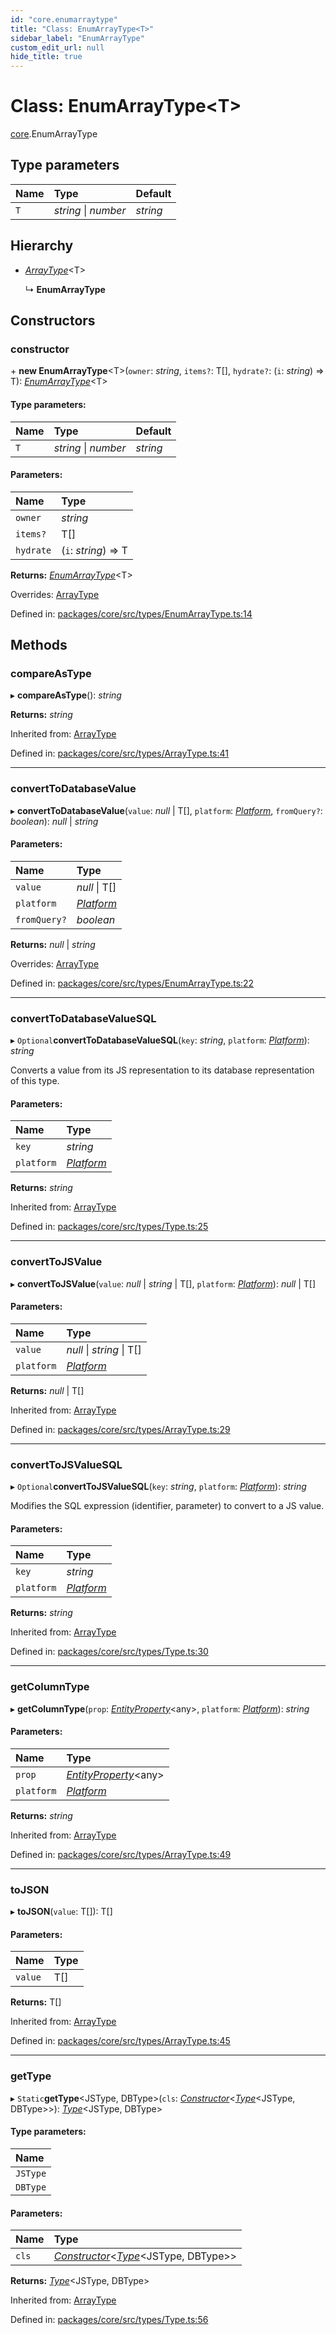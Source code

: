 ```yaml
---
id: "core.enumarraytype"
title: "Class: EnumArrayType<T>"
sidebar_label: "EnumArrayType"
custom_edit_url: null
hide_title: true
---
```


# Class: EnumArrayType<T\>

[core](../modules/core.md).EnumArrayType

## Type parameters

Name | Type | Default |
:------ | :------ | :------ |
`T` | *string* \| *number* | *string* |

## Hierarchy

* [*ArrayType*](core.arraytype.md)<T\>

  ↳ **EnumArrayType**

## Constructors

### constructor

\+ **new EnumArrayType**<T\>(`owner`: *string*, `items?`: T[], `hydrate?`: (`i`: *string*) => T): [*EnumArrayType*](core.enumarraytype.md)<T\>

#### Type parameters:

Name | Type | Default |
:------ | :------ | :------ |
`T` | *string* \| *number* | *string* |

#### Parameters:

Name | Type |
:------ | :------ |
`owner` | *string* |
`items?` | T[] |
`hydrate` | (`i`: *string*) => T |

**Returns:** [*EnumArrayType*](core.enumarraytype.md)<T\>

Overrides: [ArrayType](core.arraytype.md)

Defined in: [packages/core/src/types/EnumArrayType.ts:14](https://github.com/mikro-orm/mikro-orm/blob/bcf1a0899b/packages/core/src/types/EnumArrayType.ts#L14)

## Methods

### compareAsType

▸ **compareAsType**(): *string*

**Returns:** *string*

Inherited from: [ArrayType](core.arraytype.md)

Defined in: [packages/core/src/types/ArrayType.ts:41](https://github.com/mikro-orm/mikro-orm/blob/bcf1a0899b/packages/core/src/types/ArrayType.ts#L41)

___

### convertToDatabaseValue

▸ **convertToDatabaseValue**(`value`: *null* \| T[], `platform`: [*Platform*](core.platform.md), `fromQuery?`: *boolean*): *null* \| *string*

#### Parameters:

Name | Type |
:------ | :------ |
`value` | *null* \| T[] |
`platform` | [*Platform*](core.platform.md) |
`fromQuery?` | *boolean* |

**Returns:** *null* \| *string*

Overrides: [ArrayType](core.arraytype.md)

Defined in: [packages/core/src/types/EnumArrayType.ts:22](https://github.com/mikro-orm/mikro-orm/blob/bcf1a0899b/packages/core/src/types/EnumArrayType.ts#L22)

___

### convertToDatabaseValueSQL

▸ `Optional`**convertToDatabaseValueSQL**(`key`: *string*, `platform`: [*Platform*](core.platform.md)): *string*

Converts a value from its JS representation to its database representation of this type.

#### Parameters:

Name | Type |
:------ | :------ |
`key` | *string* |
`platform` | [*Platform*](core.platform.md) |

**Returns:** *string*

Inherited from: [ArrayType](core.arraytype.md)

Defined in: [packages/core/src/types/Type.ts:25](https://github.com/mikro-orm/mikro-orm/blob/bcf1a0899b/packages/core/src/types/Type.ts#L25)

___

### convertToJSValue

▸ **convertToJSValue**(`value`: *null* \| *string* \| T[], `platform`: [*Platform*](core.platform.md)): *null* \| T[]

#### Parameters:

Name | Type |
:------ | :------ |
`value` | *null* \| *string* \| T[] |
`platform` | [*Platform*](core.platform.md) |

**Returns:** *null* \| T[]

Inherited from: [ArrayType](core.arraytype.md)

Defined in: [packages/core/src/types/ArrayType.ts:29](https://github.com/mikro-orm/mikro-orm/blob/bcf1a0899b/packages/core/src/types/ArrayType.ts#L29)

___

### convertToJSValueSQL

▸ `Optional`**convertToJSValueSQL**(`key`: *string*, `platform`: [*Platform*](core.platform.md)): *string*

Modifies the SQL expression (identifier, parameter) to convert to a JS value.

#### Parameters:

Name | Type |
:------ | :------ |
`key` | *string* |
`platform` | [*Platform*](core.platform.md) |

**Returns:** *string*

Inherited from: [ArrayType](core.arraytype.md)

Defined in: [packages/core/src/types/Type.ts:30](https://github.com/mikro-orm/mikro-orm/blob/bcf1a0899b/packages/core/src/types/Type.ts#L30)

___

### getColumnType

▸ **getColumnType**(`prop`: [*EntityProperty*](../interfaces/core.entityproperty.md)<any\>, `platform`: [*Platform*](core.platform.md)): *string*

#### Parameters:

Name | Type |
:------ | :------ |
`prop` | [*EntityProperty*](../interfaces/core.entityproperty.md)<any\> |
`platform` | [*Platform*](core.platform.md) |

**Returns:** *string*

Inherited from: [ArrayType](core.arraytype.md)

Defined in: [packages/core/src/types/ArrayType.ts:49](https://github.com/mikro-orm/mikro-orm/blob/bcf1a0899b/packages/core/src/types/ArrayType.ts#L49)

___

### toJSON

▸ **toJSON**(`value`: T[]): T[]

#### Parameters:

Name | Type |
:------ | :------ |
`value` | T[] |

**Returns:** T[]

Inherited from: [ArrayType](core.arraytype.md)

Defined in: [packages/core/src/types/ArrayType.ts:45](https://github.com/mikro-orm/mikro-orm/blob/bcf1a0899b/packages/core/src/types/ArrayType.ts#L45)

___

### getType

▸ `Static`**getType**<JSType, DBType\>(`cls`: [*Constructor*](../modules/core.md#constructor)<[*Type*](core.type.md)<JSType, DBType\>\>): [*Type*](core.type.md)<JSType, DBType\>

#### Type parameters:

Name |
:------ |
`JSType` |
`DBType` |

#### Parameters:

Name | Type |
:------ | :------ |
`cls` | [*Constructor*](../modules/core.md#constructor)<[*Type*](core.type.md)<JSType, DBType\>\> |

**Returns:** [*Type*](core.type.md)<JSType, DBType\>

Inherited from: [ArrayType](core.arraytype.md)

Defined in: [packages/core/src/types/Type.ts:56](https://github.com/mikro-orm/mikro-orm/blob/bcf1a0899b/packages/core/src/types/Type.ts#L56)
